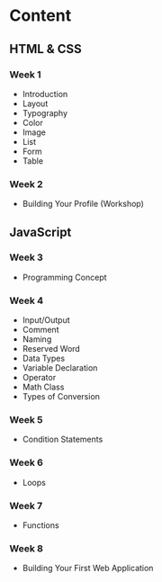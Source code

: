 # Content

## HTML & CSS

### Week 1

- Introduction
- Layout
- Typography
- Color
- Image
- List
- Form
- Table

### Week 2

- Building Your Profile (Workshop)

## JavaScript

### Week 3

- Programming Concept

### Week 4

- Input/Output
- Comment
- Naming
- Reserved Word
- Data Types
- Variable Declaration
- Operator
- Math Class
- Types of Conversion

### Week 5

- Condition Statements

### Week 6

- Loops

### Week 7

- Functions

### Week 8

- Building Your First Web Application
